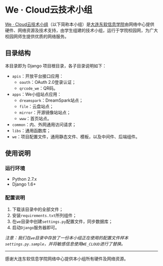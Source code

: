 # We · Cloud云技术小组

[We · Cloud云技术小组](http://we.neusoft.edu.cn)（以下简称本小组）是[大连东软信息学院](http://www.neusoft.edu.cn/)由网络中心提供硬件、网络资源及技术支持，由学生组建的技术小组，运行于学院校园网，为广大校园网师生提供优质的网络服务。

## 目录结构

本目录即为 Django 项目根目录，各子目录说明如下：

* `apis`：开放平台接口应用：
  * `oauth`：OAuth 2.0登录认证；
  * `qrcode_we`：QR码。
* `apps`：We小组站点应用：
  * `dreamspark`：DreamSpark站点；
  * `file`：云盘站点；
  * `mirror`：开源镜像站站点；
  * `www`：首页站点。
* `common`：内、外网通用访问请求；
* `libs`：通用函数库；
* `we`：项目配置文件，通用静态文件、模板，以及中间件、后端组件。

## 使用说明

### 运行环境

* Python 2.7.x
* Django 1.6+

### 配置说明

1. 下载该目录中的全部文件；
2. 安装`requirements.txt`所列组件；
3. 在`we`目录中创建`settings.py`配置文件，同步数据库；
4. 启动`Django`服务器即可。

*注意：我们在`we`目录中存放了一份本小组正在使用的配置文件样本`settings.py.sample`，并将敏感信息使用`WE_CLOUD`进行了替换。*

- - -

感谢大连东软信息学院网络中心提供本小组所有硬件及网络资源。
